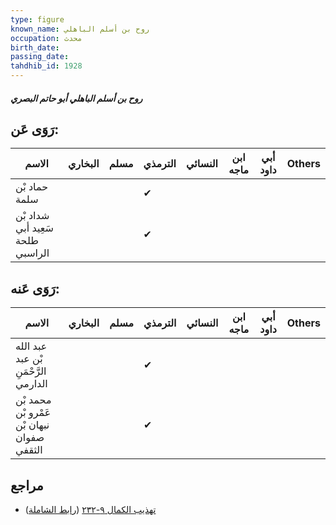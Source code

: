 ```yaml
---
type: figure
known_name: روح بن أسلم الباهلي
occupation: محدث
birth_date:
passing_date:
tahdhib_id: 1928
---
```

##### روح بن أسلم الباهلي أبو حاتم البصري

## رَوَى عَن:
| الاسم                            | البخاري | مسلم | الترمذي | النسائي | ابن ماجه | أبي داود | Others |
| -------------------------------- | ------- | ---- | ------- | ------- | -------- | -------- | ------ |
| حماد بْن سلمة                    |         |      | ✔       |         |          |          |        |
| شداد بْن سَعِيد أبي طلحة الراسبي |         |      | ✔       |         |          |          |        |
## رَوَى عَنه:
| الاسم                                      | البخاري | مسلم | الترمذي | النسائي | ابن ماجه | أبي داود | Others |
| ------------------------------------------ | ------- | ---- | ------- | ------- | -------- | -------- | ------ |
| عبد الله بْن عبد الرَّحْمَنِ الدارمي       |         |      | ✔       |         |          |          |        |
| محمد بْن عَمْرو بْن نبهان بْن صفوان الثقفي |         |      | ✔       |         |          |          |        |
## مراجع
- [تهذيب الكمال ٩-٢٣٢](obsidian://open?vault=Tahdhib-al-Kamal&file=Figures/١٩٢٨-روح%20بن%20أسلم%20الباهلي%20أبو%20حاتم%20البصري) ([رابط الشاملة](https://shamela.ws/book/3722/4472))